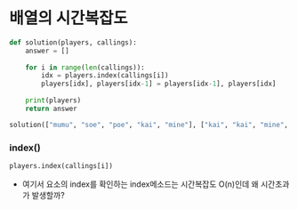 # 배열의 시간복잡도 

```py
def solution(players, callings):
    answer = []
    
    for i in range(len(callings)):
        idx = players.index(callings[i])
        players[idx], players[idx-1] = players[idx-1], players[idx]
    
    print(players)
    return answer

solution(["mumu", "soe", "poe", "kai", "mine"], ["kai", "kai", "mine", "mine"])
```

### index()
``` py
players.index(callings[i]) 
```
- 여기서 요소의 index를 확인하는 index메소드는 시간복잡도 O(n)인데 왜 시간초과가 발생할까? 

